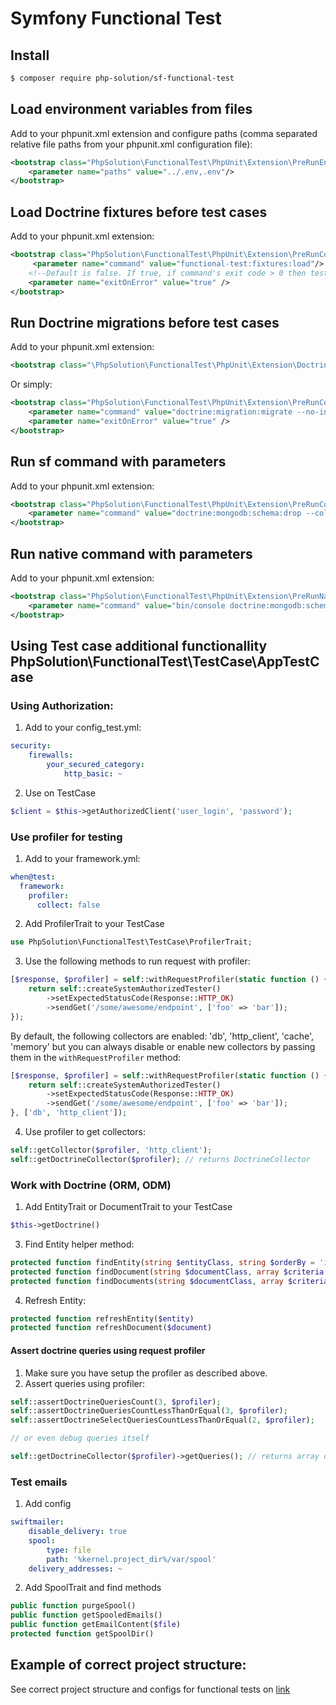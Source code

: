 # Symfony Functional Test

## Install
```` bash
$ composer require php-solution/sf-functional-test
````

## Load environment variables from files
Add to your phpunit.xml extension and configure paths (comma separated relative file paths from your phpunit.xml configuration file):
````XML 
<bootstrap class="PhpSolution\FunctionalTest\PhpUnit\Extension\PreRunEnvLoaderExtension">
    <parameter name="paths" value="../.env,.env"/>
</bootstrap>
````

## Load Doctrine fixtures before test cases 
Add to your phpunit.xml extension:
````XML
<bootstrap class="PhpSolution\FunctionalTest\PhpUnit\Extension\PreRunCommandLauncherExtension">
     <parameter name="command" value="functional-test:fixtures:load"/>
    <!--Default is false. If true, if command's exit code > 0 then tests will fail immediately-->
    <parameter name="exitOnError" value="true" />
</bootstrap>
````

## Run Doctrine migrations before test cases 
Add to your phpunit.xml extension:
````XML
<bootstrap class="\PhpSolution\FunctionalTest\PhpUnit\Extension\DoctrineMigrationExtension" />
````
Or simply:
````XML
<bootstrap class="PhpSolution\FunctionalTest\PhpUnit\Extension\PreRunCommandLauncherExtension">
    <parameter name="command" value="doctrine:migration:migrate --no-interaction"/>
    <parameter name="exitOnError" value="true" />
</bootstrap>
````

## Run sf command with parameters
Add to your phpunit.xml extension:
````XML
<bootstrap class="PhpSolution\FunctionalTest\PhpUnit\Extension\PreRunCommandLauncherExtension">
    <parameter name="command" value="doctrine:mongodb:schema:drop --collection"/>
</bootstrap>
````

## Run native command with parameters
Add to your phpunit.xml extension:
````XML
<bootstrap class="PhpSolution\FunctionalTest\PhpUnit\Extension\PreRunNativeCommandLauncherExtension">
    <parameter name="command" value="bin/console doctrine:mongodb:schema:drop --collection"/>
</bootstrap>
````
    
## Using Test case additional functionallity PhpSolution\FunctionalTest\TestCase\AppTestCase   
### Using Authorization:
1) Add to your config_test.yml:
````yaml
security:
    firewalls:
        your_secured_category:
            http_basic: ~
````
2)  Use on TestCase
````php
$client = $this->getAuthorizedClient('user_login', 'password');
````

### Use profiler for testing
1) Add to your framework.yml:
````yaml
when@test:
  framework:
    profiler:
      collect: false
````

2) Add ProfilerTrait to your TestCase
````php
use PhpSolution\FunctionalTest\TestCase\ProfilerTrait;
````

3) Use the following methods to run request with profiler:
````php
[$response, $profiler] = self::withRequestProfiler(static function () {
    return self::createSystemAuthorizedTester()
        ->setExpectedStatusCode(Response::HTTP_OK)
        ->sendGet('/some/awesome/endpoint', ['foo' => 'bar']);
});
````
By default, the following collectors are enabled: 'db', 'http_client', 'cache', 'memory'
but you can always disable or enable new collectors by passing them in the `withRequestProfiler` method:
````php
[$response, $profiler] = self::withRequestProfiler(static function () {
    return self::createSystemAuthorizedTester()
        ->setExpectedStatusCode(Response::HTTP_OK)
        ->sendGet('/some/awesome/endpoint', ['foo' => 'bar']);
}, ['db', 'http_client']);
````

4) Use profiler to get collectors:
````php
self::getCollector($profiler, 'http_client');
self::getDoctrineCollector($profiler); // returns DoctrineCollector
````

### Work with Doctrine (ORM, ODM)
1. Add EntityTrait or DocumentTrait to your TestCase

````php
$this->getDoctrine()
````  
3. Find Entity helper method:
````php
protected function findEntity(string $entityClass, string $orderBy = 'id', array $findBy = [])
protected function findDocument(string $documentClass, array $criteria = [])
protected function findDocuments(string $documentClass, array $criteria = [], array $orderBy = [])
````
   
4. Refresh Entity:
````php
protected function refreshEntity($entity) 
protected function refreshDocument($document)
````

#### Assert doctrine queries using request profiler

1. Make sure you have setup the profiler as described above.
2. Assert queries using profiler:
````php
self::assertDoctrineQueriesCount(3, $profiler);
self::assertDoctrineQueriesCountLessThanOrEqual(3, $profiler);
self::assertDoctrineSelectQueriesCountLessThanOrEqual(2, $profiler);

// or even debug queries itself

self::getDoctrineCollector($profiler)->getQueries(); // returns array of executed queries
````

### Test emails

1. Add config
```yaml
swiftmailer:
    disable_delivery: true
    spool:
        type: file
        path: '%kernel.project_dir%/var/spool'
    delivery_addresses: ~
```

2. Add SpoolTrait and find methods
````php
public function purgeSpool()
public function getSpooledEmails()
public function getEmailContent($file)
protected function getSpoolDir()
````

## Example of correct project structure:
See correct project structure and configs for functional tests on [link](/examples/project-structure/)
